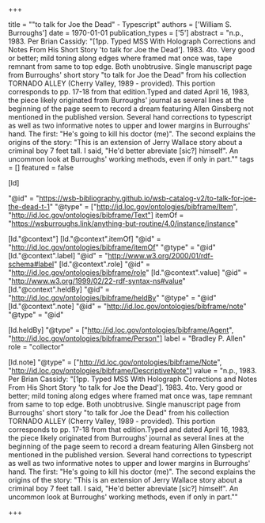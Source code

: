 +++

title = "\"to talk for Joe the Dead\" - Typescript"
authors = ['William S. Burroughs']
date = 1970-01-01
publication_types = ['5']
abstract = "n.p., 1983. Per Brian Cassidy: \"[1pp. Typed MSS With Holograph Corrections and Notes From His Short Story 'to talk for Joe the Dead'].  1983.  4to. Very good or better; mild toning along edges where framed mat once was, tape remnant from same to top edge.  Both unobtrusive. Single manuscript page from Burroughs' short story \"to talk for Joe the Dead\" from his collection TORNADO ALLEY (Cherry Valley, 1989 - provided).  This portion corresponds to pp. 17-18 from that edition.Typed and dated April 16, 1983, the piece likely originated from Burroughs' journal as several lines at the beginning of the page seem to record a dream featuring Allen Ginsberg not mentioned in the published version.  Several hand corrections to typescript as well as two informative notes to upper and lower margins in Burroughs' hand. The first: \"He's going to kill his doctor (me)\".  The second explains the origins of the story: \"This is an extension of Jerry Wallace story about a criminal boy 7 feet tall.  I said, \"He'd better abreviate [sic?] himself\".  An uncommon look at Burroughs' working methods, even if only in part.\""
tags = []
featured = false

[ld]

"@id" = "https://wsb-bibliography.github.io/wsb-catalog-v2/to-talk-for-joe-the-dead-t-1"
"@type" = ["http://id.loc.gov/ontologies/bibframe/Item", "http://id.loc.gov/ontologies/bibframe/Text"]
itemOf = "https://wsburroughs.link/anything-but-routine/4.0/instance/instance"

[ld."@context"]
    [ld."@context".itemOf]
    "@id" = "http://id.loc.gov/ontologies/bibframe/itemOf"
    "@type" = "@id"
    [ld."@context".label]
    "@id" = "http://www.w3.org/2000/01/rdf-schema#label"
    [ld."@context".role]
    "@id" = "http://id.loc.gov/ontologies/bibframe/role"
    [ld."@context".value]
    "@id" = "http://www.w3.org/1999/02/22-rdf-syntax-ns#value"
    [ld."@context".heldBy]
    "@id" = "http://id.loc.gov/ontologies/bibframe/heldBy"
    "@type" = "@id"
    [ld."@context".note]
    "@id" = "http://id.loc.gov/ontologies/bibframe/note"
    "@type" = "@id"

[ld.heldBy]
"@type" = ["http://id.loc.gov/ontologies/bibframe/Agent", "http://id.loc.gov/ontologies/bibframe/Person"]
label = "Bradley P. Allen"
role = "collector"

[ld.note]
"@type" = ["http://id.loc.gov/ontologies/bibframe/Note", "http://id.loc.gov/ontologies/bibframe/DescriptiveNote"]
value = "n.p., 1983. Per Brian Cassidy: \"[1pp. Typed MSS With Holograph Corrections and Notes From His Short Story 'to talk for Joe the Dead'].  1983.  4to. Very good or better; mild toning along edges where framed mat once was, tape remnant from same to top edge.  Both unobtrusive. Single manuscript page from Burroughs' short story \"to talk for Joe the Dead\" from his collection TORNADO ALLEY (Cherry Valley, 1989 - provided).  This portion corresponds to pp. 17-18 from that edition.Typed and dated April 16, 1983, the piece likely originated from Burroughs' journal as several lines at the beginning of the page seem to record a dream featuring Allen Ginsberg not mentioned in the published version.  Several hand corrections to typescript as well as two informative notes to upper and lower margins in Burroughs' hand. The first: \"He's going to kill his doctor (me)\".  The second explains the origins of the story: \"This is an extension of Jerry Wallace story about a criminal boy 7 feet tall.  I said, \"He'd better abreviate [sic?] himself\".  An uncommon look at Burroughs' working methods, even if only in part.\""

+++

